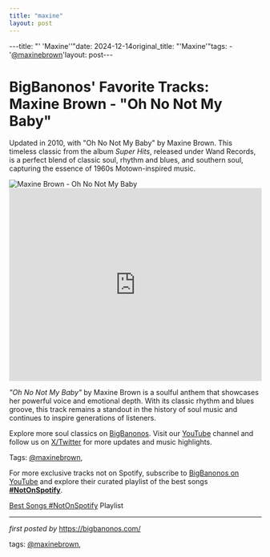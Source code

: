 ```yaml
---
title: "maxine"
layout: post
---
```

---title: "' 'Maxine''"date: 2024-12-14original_title: "'Maxine'"tags:  - '[@maxinebrown](/tags/maxinebrown/)'layout: post---<!-- Post Title --><h1 >BigBanonos' Favorite Tracks: Maxine Brown - "Oh No Not My Baby"</h1> <!-- Introductory Text --><p >Updated in 2010, with "Oh No Not My Baby" by Maxine Brown. This timeless classic from the album <em>Super Hits</em>, released under Wand Records, is a perfect blend of classic soul, rhythm and blues, and southern soul, capturing the essence of 1960s Motown-inspired music.</p> <!-- Featured Image --><div > <img src="https://m.media-amazon.com/images/I/41TSRCKB07L._UF1000,1000_QL80_.jpg" alt="Maxine Brown - Oh No Not My Baby" /></div> <!-- YouTube Video Embed --><div > <iframe width="100%" height="385" src="https://www.youtube.com/embed/atIHwVrz05Q" title="Oh No Not My Baby" frameborder="0" allow="accelerometer; autoplay; clipboard-write; encrypted-media; gyroscope; picture-in-picture; web-share" referrerpolicy="strict-origin-when-cross-origin" allowfullscreen></iframe></div> <!-- Song Information --><div > <p><em>"Oh No Not My Baby"</em> by Maxine Brown is a soulful anthem that showcases her powerful voice and emotional depth. With its classic rhythm and blues groove, this track remains a standout in the history of soul music and continues to inspire generations of listeners.</p></div> <!-- Footer Links --><div > <p>Explore more soul classics on <a href="https://bigbanonos.com/" target="_blank">BigBanonos</a>. Visit our <a href="https://www.youtube.com/[@BigBanonos](/tags/BigBanonos/)" target="_blank">YouTube</a> channel and follow us on <a href="https://x.com/bigbanonos" target="_blank">X/Twitter</a> for more updates and music highlights.</p></div> <!-- Tags --><p >Tags: [@maxinebrown](/tags/maxinebrown/),</p><!--Subscribe and Playlist Links--><div>    <p>For more exclusive tracks not on Spotify, subscribe to <a href="https://www.youtube.com/[@BigBanonos](/tags/BigBanonos/)" target="_blank">BigBanonos on YouTube</a> and explore their curated playlist of the best songs <strong>[#NotOnSpotify](/tags/NotOnSpotify/)</strong>.</p>    <p><a href="https://www.youtube.com/playlist?list=PLtuNtuTatqI0kFahUCbtbfenC_ET5O_tr" target="_blank">Best Songs [#NotOnSpotify](/tags/NotOnSpotify/) Playlist<br /></a></p></div><hr /><p><em>first posted by</em> <a href="https://bigbanonos.com/" rel="noopener" target="_new">https://bigbanonos.com/</a></p><p>tags: [@maxinebrown](/tags/maxinebrown/),</p>